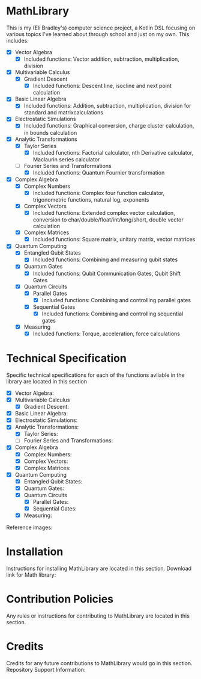 # MathLibrary

This is my (Eli Bradley's) computer science project, a Kotlin DSL focusing on various topics I've learned about
through school and just on my own. This includes:

- [X] Vector Algebra
  - [X] Included functions: Vector addition, subtraction, multiplication, division
- [X] Multivariable Calculus
  - [X] Gradient Descent
    - [X] Included functions: Descent line, isocline and next point calculation
- [X] Basic Linear Algebra
  - [X] Included functions: Addition, subtraction, multiplication, division for standard and matrixcalculations 
- [X] Electrostatic Simulations
  - [X] Included functions: Graphical conversion, charge cluster calculation, in bounds calculation
- [X] Analytic Transformations
  - [X] Taylor Series
    - [X] Included functions: Factorial calculator, nth Derivative calculator, Maclaurin series calculator
  - [ ] Fourier Series and Transformations
    - [X] Included functions: Quantum Fournier transformation
- [X] Complex Algebra
  - [X] Complex Numbers
    - [X] Included functions: Complex four function calculator, trigonometric functions, natural log, exponents
  - [X] Complex Vectors
    - [X] Included functions: Extended complex vector calculation, conversion to char/double/float/int/long/short,  double vector calculation
  - [X] Complex Matrices
    - [X] Included functions: Square matrix, unitary matrix, vector matrices
- [X] Quantum Computing
  - [X] Entangled Qubit States
    - [X] Included functions: Combining and measuring qubit states
  - [X] Quantum Gates
    - [X] Included functions: Qubit Communication Gates, Qubit Shift Gates
  - [X] Quantum Circuits
    - [X] Parallel Gates
      - [X] Included functions: Combining and controlling parallel gates
    - [X] Sequential Gates
      - [X] Included functions: Combining and controlling sequential gates
  - [X] Measuring
    - [X] Included functions: Torque, acceleration, force calculations
       
# Technical Specification

Specific technical specifications for each of the functions avliable in the library are located in this section
- [X] Vector Algebra:
- [X] Multivariable Calculus
  - [X] Gradient Descent:
- [X] Basic Linear Algebra:
- [X] Electrostatic Simulations:
- [X] Analytic Transformations:
  - [X] Taylor Series:
  - [ ] Fourier Series and Transformations:
- [X] Complex Algebra
  - [X] Complex Numbers:
  - [X] Complex Vectors:
  - [X] Complex Matrices:
- [X] Quantum Computing
  - [X] Entangled Qubit States:
  - [X] Quantum Gates:
  - [X] Quantum Circuits
    - [X] Parallel Gates:
    - [X] Sequential Gates:
  - [X] Measuring:

Reference images:

# Installation 

Instructions for installing MathLibrary are located in this section.
Download link for Math library:

# Contribution Policies

Any rules or instructions for contributing to MathLibrary are located in this section.

# Credits

Credits for any future contributions to MathLibrary would go in this section.
Repository Support Information: 

